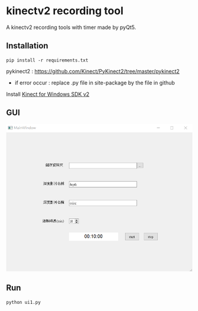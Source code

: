 # kinectv2 recording tool

A kinectv2 recording tools with timer made by pyQt5.

## Installation

```Shell
pip install -r requirements.txt
```

pykinect2 :  https://github.com/Kinect/PyKinect2/tree/master/pykinect2

* if error occur : replace .py file in site-package by the file in github

Install [Kinect for Windows SDK v2](http://aka.ms/k4wv2sdk)

## GUI

![gui](data/gui.png)

## Run

```Shell
python ui1.py
```
